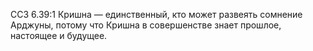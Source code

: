 ССЗ 6.39:1	Кришна — единственный, кто может развеять сомнение Арджуны, потому что Кришна в совершенстве знает прошлое, настоящее и будущее.